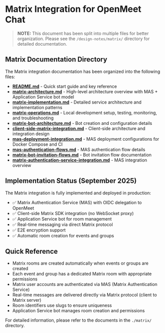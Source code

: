 # Matrix Integration for OpenMeet Chat

> **NOTE:** This document has been split into multiple files for better organization.
> Please see the `/design-notes/matrix/` directory for detailed documentation.

## Matrix Documentation Directory

The Matrix integration documentation has been organized into the following files:

- [**README.md**](./matrix/README.md) - Quick start guide and key reference
- [**matrix-architecture.md**](./matrix/matrix-architecture.md) - High-level architecture overview with MAS + Application Service bot model
- [**matrix-implementation.md**](./matrix/matrix-implementation.md) - Detailed service architecture and implementation patterns
- [**matrix-operations.md**](./matrix/matrix-operations.md) - Local development setup, testing, monitoring, and troubleshooting
- [**matrix-bot-architecture.md**](./matrix/matrix-bot-architecture.md) - Bot creation and configuration details
- [**client-side-matrix-integration.md**](./matrix/client-side-matrix-integration.md) - Client-side architecture and integration design
- [**mas-deployment-integration.md**](./matrix/mas-deployment-integration.md) - MAS deployment configurations for Docker Compose and CI
- [**mas-authentication-flows.md**](./matrix/mas-authentication-flows.md) - MAS authentication flow details
- [**matrix-bot-invitation-flows.md**](./matrix/matrix-bot-invitation-flows.md) - Bot invitation flow documentation
- [**matrix-authentication-service-integration.md**](./matrix/matrix-authentication-service-integration.md) - MAS integration overview

## Implementation Status (September 2025)

The Matrix integration is fully implemented and deployed in production:

- ✅ Matrix Authentication Service (MAS) with OIDC delegation to OpenMeet
- ✅ Client-side Matrix SDK integration (no WebSocket proxy)
- ✅ Application Service bot for room management
- ✅ Real-time messaging via direct Matrix protocol
- ✅ E2E encryption support
- ✅ Automatic room creation for events and groups

## Quick Reference

- Matrix rooms are created automatically when events or groups are created
- Each event and group has a dedicated Matrix room with appropriate permissions
- Matrix user accounts are authenticated via MAS (Matrix Authentication Service)
- Real-time messages are delivered directly via Matrix protocol (client to Matrix server)
- Room identifiers use slugs to ensure uniqueness
- Application Service bot manages room creation and permissions

For detailed information, please refer to the documents in the `./matrix/` directory.